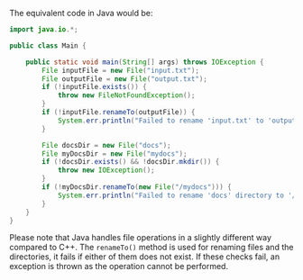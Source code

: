 The equivalent code in Java would be:

```java
import java.io.*;

public class Main {

    public static void main(String[] args) throws IOException {
        File inputFile = new File("input.txt");
        File outputFile = new File("output.txt");
        if (!inputFile.exists()) {
            throw new FileNotFoundException();
        }
        if (!inputFile.renameTo(outputFile)) {
            System.err.println("Failed to rename 'input.txt' to 'output.txt'");
        }

        File docsDir = new File("docs");
        File myDocsDir = new File("mydocs");
        if (!docsDir.exists() && !docsDir.mkdir()) {
            throw new IOException();
        }
        if (!myDocsDir.renameTo(new File("/mydocs"))) {
            System.err.println("Failed to rename 'docs' directory to '/mydocs' directory");
        }
    }
}
```
Please note that Java handles file operations in a slightly different way compared to C++. The `renameTo()` method is used for renaming files and the directories, it fails if either of them does not exist. If these checks fail, an exception is thrown as the operation cannot be performed.
